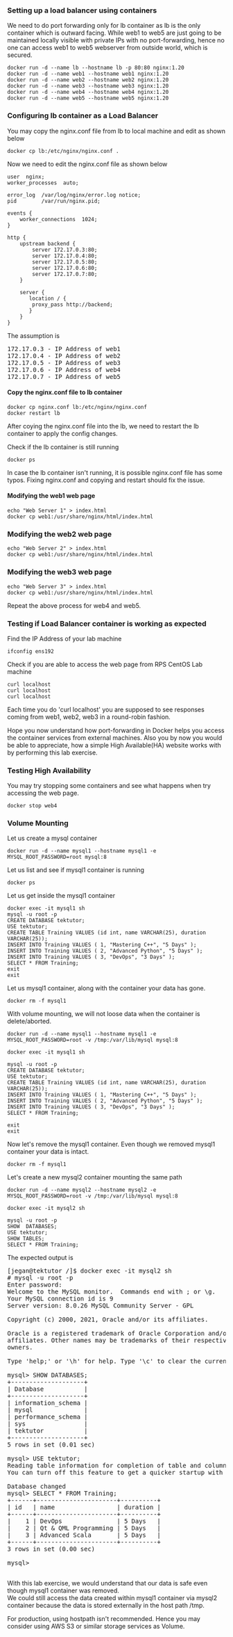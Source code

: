 ### Setting up a load balancer using containers
We need to do port forwarding only for lb container as lb is the only container which is outward facing.
While web1 to web5 are just going to be maintained locally visible with private IPs with no port-forwarding, 
hence no one can access web1 to web5 webserver from outside world, which is secured.

```
docker run -d --name lb --hostname lb -p 80:80 nginx:1.20
docker run -d --name web1 --hostname web1 nginx:1.20
docker run -d --name web2 --hostname web2 nginx:1.20
docker run -d --name web3 --hostname web3 nginx:1.20
docker run -d --name web4 --hostname web4 nginx:1.20
docker run -d --name web5 --hostname web5 nginx:1.20
```

### Configuring lb container as a Load Balancer
You may copy the nginx.conf file from lb to local machine and edit as shown below
```
docker cp lb:/etc/nginx/nginx.conf .
```

Now we need to edit the nginx.conf file as shown below

```
user  nginx;
worker_processes  auto;

error_log  /var/log/nginx/error.log notice;
pid        /var/run/nginx.pid;

events {
    worker_connections  1024;
}

http {
    upstream backend {
        server 172.17.0.3:80;
        server 172.17.0.4:80;
        server 172.17.0.5:80;
        server 172.17.0.6:80;
        server 172.17.0.7:80;
    }

    server {
       location / {
        proxy_pass http://backend;
       }
    }
}
```
The assumption is
<pre>
172.17.0.3 - IP Address of web1
172.17.0.4 - IP Address of web2
172.17.0.5 - IP Address of web3
172.17.0.6 - IP Address of web4
172.17.0.7 - IP Address of web5
</pre>

#### Copy the nginx.conf file to lb container
```
docker cp nginx.conf lb:/etc/nginx/nginx.conf
docker restart lb
```
After coying the nginx.conf file into the lb, we need to restart the lb container to apply the config changes.

Check if the lb container is still running
```
docker ps
```

In case the lb container isn't running, it is possible nginx.conf file has some typos. Fixing nginx.conf and
copying and restart should fix the issue.

#### Modifying the web1 web page
```
echo "Web Server 1" > index.html
docker cp web1:/usr/share/nginx/html/index.html
```

### Modifying the web2 web page
```
echo "Web Server 2" > index.html
docker cp web1:/usr/share/nginx/html/index.html
```

### Modifying the web3 web page
```
echo "Web Server 3" > index.html
docker cp web1:/usr/share/nginx/html/index.html
```

Repeat the above process for web4 and web5.

### Testing if Load Balancer container is working as expected
Find the IP Address of your lab machine
```
ifconfig ens192
```

Check if you are able to access the web page from RPS CentOS Lab machine
```
curl localhost
curl localhost
curl localhost
```

Each time you do 'curl localhost' you are supposed to see responses coming from web1, web2, web3 in a round-robin fashion.

Hope you now understand how port-forwarding in Docker helps you access the container services from external machines. Also you by now you
would be able to appreciate, how a simple High Available(HA) website works with by performing this lab exercise. 


###  Testing High Availability
You may try stopping some containers and see what happens when try accessing the web page.
```
docker stop web4
```

### Volume Mounting
Let us create a mysql container
```
docker run -d --name mysql1 --hostname mysql1 -e MYSQL_ROOT_PASSWORD=root mysql:8
```

Let us list and see if mysql1 container is running
```
docker ps
```

Let us get inside the mysql1 container
```
docker exec -it mysql1 sh
mysql -u root -p 
CREATE DATABASE tektutor;
USE tektutor;
CREATE TABLE Training VALUES (id int, name VARCHAR(25), duration VARCHAR(25));
INSERT INTO Training VALUES ( 1, "Mastering C++", "5 Days" );
INSERT INTO Training VALUES ( 2, "Advanced Python", "5 Days" );
INSERT INTO Training VALUES ( 3, "DevOps", "3 Days" );
SELECT * FROM Training;
exit
exit
```
Let us mysql1 container, along with the container your data has gone.
```
docker rm -f mysql1
```

With volume mounting, we will not loose data when the container is delete/aborted.
```
docker run -d --name mysql1 --hostname mysql1 -e MYSQL_ROOT_PASSWORD=root -v /tmp:/var/lib/mysql mysql:8

docker exec -it mysql1 sh

mysql -u root -p 
CREATE DATABASE tektutor;
USE tektutor;
CREATE TABLE Training VALUES (id int, name VARCHAR(25), duration VARCHAR(25));
INSERT INTO Training VALUES ( 1, "Mastering C++", "5 Days" );
INSERT INTO Training VALUES ( 2, "Advanced Python", "5 Days" );
INSERT INTO Training VALUES ( 3, "DevOps", "3 Days" );
SELECT * FROM Training;

exit
exit
```
Now let's remove the mysql1 container. Even though we removed mysql1 container your data is intact.
```
docker rm -f mysql1
```

Let's create a new mysql2 container mounting the same path
```
docker run -d --name mysql2 --hostname mysql2 -e MYSQL_ROOT_PASSWORD=root -v /tmp:/var/lib/mysql mysql:8

docker exec -it mysql2 sh

mysql -u root -p 
SHOW  DATABASES;
USE tektutor;
SHOW TABLES;
SELECT * FROM Training;
```
The expected output is
<pre>
[jegan@tektutor /]$ docker exec -it mysql2 sh
# mysql -u root -p
Enter password: 
Welcome to the MySQL monitor.  Commands end with ; or \g.
Your MySQL connection id is 9
Server version: 8.0.26 MySQL Community Server - GPL

Copyright (c) 2000, 2021, Oracle and/or its affiliates.

Oracle is a registered trademark of Oracle Corporation and/or its
affiliates. Other names may be trademarks of their respective
owners.

Type 'help;' or '\h' for help. Type '\c' to clear the current input statement.

mysql> SHOW DATABASES;
+--------------------+
| Database           |
+--------------------+
| information_schema |
| mysql              |
| performance_schema |
| sys                |
| tektutor           |
+--------------------+
5 rows in set (0.01 sec)

mysql> USE tektutor;
Reading table information for completion of table and column names
You can turn off this feature to get a quicker startup with -A

Database changed
mysql> SELECT * FROM Training;
+------+----------------------+----------+
| id   | name                 | duration |
+------+----------------------+----------+
|    1 | DevOps               | 5 Days   |
|    2 | Qt & QML Programming | 5 Days   |
|    3 | Advanced Scala       | 5 Days   |
+------+----------------------+----------+
3 rows in set (0.00 sec)

mysql> 

</pre>

With this lab exercise, we would understand that our data is safe even though mysql1 container was removed.  
We could still access the data created within mysql1 container via mysql2 container because the data is stored
externally in the host path /tmp.

For production, using hostpath isn't recommended.  Hence you may consider using AWS S3 or similar storage services as 
Volume.
